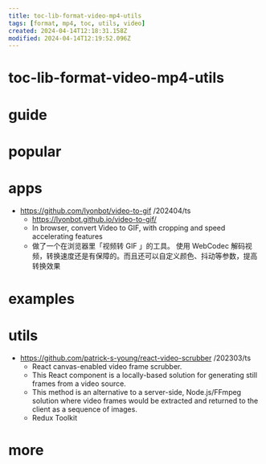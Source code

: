 ```yaml
---
title: toc-lib-format-video-mp4-utils
tags: [format, mp4, toc, utils, video]
created: 2024-04-14T12:18:31.158Z
modified: 2024-04-14T12:19:52.096Z
---
```


# toc-lib-format-video-mp4-utils

# guide

# popular

# apps
- https://github.com/lyonbot/video-to-gif /202404/ts
  - https://lyonbot.github.io/video-to-gif/
  - In browser, convert Video to GIF, with cropping and speed accelerating features
  - 做了一个在浏览器里「视频转 GIF 」的工具。 使用 WebCodec 解码视频，转换速度还是有保障的。而且还可以自定义颜色、抖动等参数，提高转换效果
# examples

# utils

- https://github.com/patrick-s-young/react-video-scrubber /202303/ts
  - React canvas-enabled video frame scrubber.
  - This React component is a locally-based solution for generating still frames from a video source. 
  - This method is an alternative to a server-side, Node.js/FFmpeg solution where video frames would be extracted and returned to the client as a sequence of images.
  - Redux Toolkit 
# more

